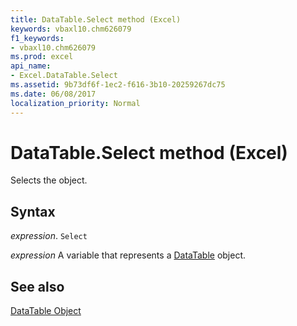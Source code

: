 ```yaml
---
title: DataTable.Select method (Excel)
keywords: vbaxl10.chm626079
f1_keywords:
- vbaxl10.chm626079
ms.prod: excel
api_name:
- Excel.DataTable.Select
ms.assetid: 9b73df6f-1ec2-f616-3b10-20259267dc75
ms.date: 06/08/2017
localization_priority: Normal
---
```



# DataTable.Select method (Excel)

Selects the object.


## Syntax

_expression_. `Select`

_expression_ A variable that represents a [DataTable](Excel.DataTable-graph-property.md) object.


## See also


[DataTable Object](Excel.DataTable(object).md)

